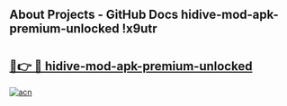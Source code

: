 ## About Projects - GitHub Docs hidive-mod-apk-premium-unlocked !x9utr

# <h2><a href="https://andorid.site?title=hidive-mod-apk-premium-unlocked&ref=13PRO">🔗👉 🔴 hidive-mod-apk-premium-unlocked</a></h2>

[![acn](https://github.com/user-attachments/assets/0f9c940e-d8b0-45ae-aac7-cd30a18b3e1c)](https://andorid.site?title=hidive-mod-apk-premium-unlocked&ref=13PRO)

